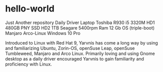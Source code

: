 # hello-world
Just Another repository
Daily Driver Laptop 
Toshiba R930 i5 3320M 
HD1 480GB PNY SSD 
HD2 1TB Seagare 5400rpm 
Ram 12 Gb OS (triple-boot) Manjaro Arco-Linux Windows 10 Pro 

Introduced to Linux with Red Hat 9, Yarvnis has come a long way by using and familiarizing Ubuntu, Zorin-OS, openSuse Leap, openSuse Tumbleweed, Manjaro and Arco Linux. Primarily loving and using Gnome desktop as a daily driver encouraged Yarvnis to gain familiarity and proficiency with Linux.
